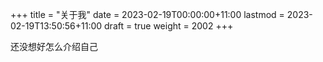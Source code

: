 +++
title = "关于我"
date = 2023-02-19T00:00:00+11:00
lastmod = 2023-02-19T13:50:56+11:00
draft = true
weight = 2002
+++

还没想好怎么介绍自己
